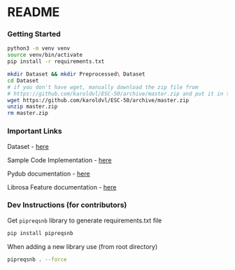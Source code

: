 # README

### Getting Started

```bash
python3 -m venv venv 
source venv/bin/activate
pip install -r requirements.txt

mkdir Dataset && mkdir Preprocessed\ Dataset
cd Dataset
# if you don't have wget, manually download the zip file from 
# https://github.com/karoldvl/ESC-50/archive/master.zip and put it in the Dataset folder
wget https://github.com/karoldvl/ESC-50/archive/master.zip
unzip master.zip
rm master.zip
```



### Important Links 

Dataset - [here](https://github.com/karolpiczak/ESC-50)

Sample Code Implementation - [here](https://github.com/karolpiczak/paper-2015-esc-dataset/blob/master/Notebook/ESC-Dataset-for-Environmental-Sound-Classification.ipynb)


Pydub documentation - [here](https://github.com/jiaaro/pydub/blob/master/API.markdown)

Librosa Feature documentation - [here](https://librosa.org/doc/latest/feature.html#feature)


### Dev Instructions (for contributors)

Get `pipreqsnb` library to generate requirements.txt file

```bash
pip install pipreqsnb
```

When adding a new library use (from root directory)
    
```bash
pipreqsnb . --force 
``` 

